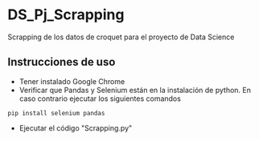 # DS_Pj_Scrapping
 Scrapping de los datos de croquet para el proyecto de Data Science

## Instrucciones de uso

* Tener instalado Google Chrome
* Verificar que Pandas y Selenium están en la instalación  de python. En caso contrario ejecutar los siguientes comandos

```batch
pip install selenium pandas
```

* Ejecutar el código "Scrapping.py"